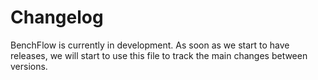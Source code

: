 # Changelog

BenchFlow is currently in development. As soon as we start to have releases, we will start to use this file to track the main changes between versions.